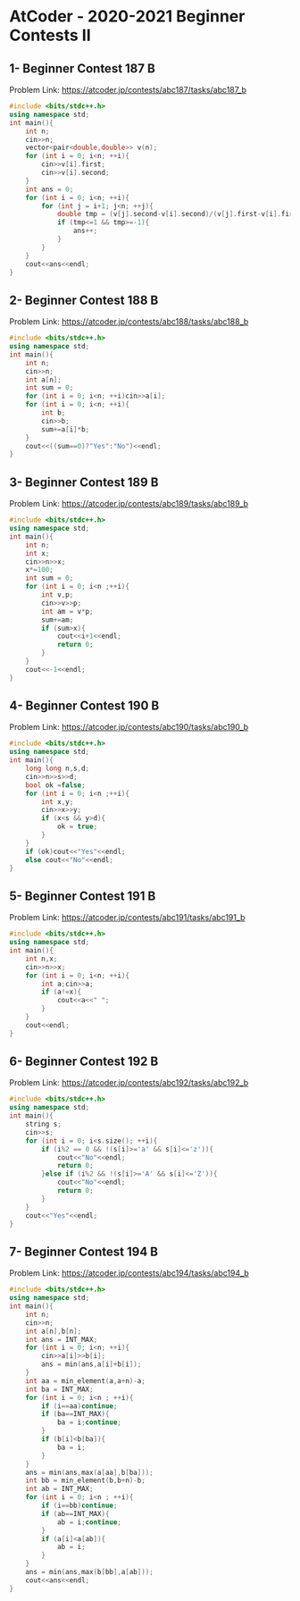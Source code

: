 # AtCoder - 2020-2021 Beginner Contests II
## 1- Beginner Contest 187 B
Problem Link:
https://atcoder.jp/contests/abc187/tasks/abc187_b
```cpp
#include <bits/stdc++.h>
using namespace std;
int main(){
    int n;
    cin>>n;
    vector<pair<double,double>> v(n);
    for (int i = 0; i<n; ++i){
        cin>>v[i].first;
        cin>>v[i].second;
    }
    int ans = 0;
    for (int i = 0; i<n; ++i){
        for (int j = i+1; j<n; ++j){
            double tmp = (v[j].second-v[i].second)/(v[j].first-v[i].first);
            if (tmp<=1 && tmp>=-1){
                ans++;
            }
        }
    }
    cout<<ans<<endl;
}
```
## 2- Beginner Contest 188 B
Problem Link:
https://atcoder.jp/contests/abc188/tasks/abc188_b
```cpp
#include <bits/stdc++.h>
using namespace std;
int main(){
    int n;
    cin>>n;
    int a[n];
    int sum = 0;
    for (int i = 0; i<n; ++i)cin>>a[i];
    for (int i = 0; i<n; ++i){
        int b;
        cin>>b;
        sum+=a[i]*b;
    }
    cout<<((sum==0)?"Yes":"No")<<endl;
}
```
## 3- Beginner Contest 189 B
Problem Link:
https://atcoder.jp/contests/abc189/tasks/abc189_b
```cpp
#include <bits/stdc++.h>
using namespace std;
int main(){
    int n;
    int x;
    cin>>n>>x;
    x*=100;
    int sum = 0;
    for (int i = 0; i<n ;++i){
        int v,p;
        cin>>v>>p;
        int am = v*p;
        sum+=am;
        if (sum>x){
            cout<<i+1<<endl;
            return 0;
        }
    }
    cout<<-1<<endl;
}
```
## 4- Beginner Contest 190 B
Problem Link:
https://atcoder.jp/contests/abc190/tasks/abc190_b
```cpp
#include <bits/stdc++.h>
using namespace std;
int main(){
    long long n,s,d;
    cin>>n>>s>>d;
    bool ok =false;
    for (int i = 0; i<n ;++i){
        int x,y;
        cin>>x>>y;
        if (x<s && y>d){
            ok = true;
        }
    }
    if (ok)cout<<"Yes"<<endl;
    else cout<<"No"<<endl;
}
```
## 5- Beginner Contest 191 B
Problem Link:
https://atcoder.jp/contests/abc191/tasks/abc191_b
```cpp
#include <bits/stdc++.h>
using namespace std;
int main(){
    int n,x;
    cin>>n>>x;
    for (int i = 0; i<n; ++i){
        int a;cin>>a;
        if (a!=x){
            cout<<a<<" ";
        }
    }
    cout<<endl;
}
```
## 6-	Beginner Contest 192 B
Problem Link:
https://atcoder.jp/contests/abc192/tasks/abc192_b
```cpp
#include <bits/stdc++.h>
using namespace std;
int main(){
    string s;
    cin>>s;
    for (int i = 0; i<s.size(); ++i){
        if (i%2 == 0 && !(s[i]>='a' && s[i]<='z')){
            cout<<"No"<<endl;
            return 0;
        }else if (i%2 && !(s[i]>='A' && s[i]<='Z')){
            cout<<"No"<<endl;
            return 0;
        }
    }
    cout<<"Yes"<<endl;
}
```
## 7-	Beginner Contest 194 B
Problem Link:
https://atcoder.jp/contests/abc194/tasks/abc194_b
```cpp
#include <bits/stdc++.h>
using namespace std;
int main(){
    int n;
    cin>>n;
    int a[n],b[n];
    int ans = INT_MAX;
    for (int i = 0; i<n; ++i){
        cin>>a[i]>>b[i];
        ans = min(ans,a[i]+b[i]);
    }
    int aa = min_element(a,a+n)-a;
    int ba = INT_MAX;
    for (int i = 0; i<n ; ++i){
        if (i==aa)continue;
        if (ba==INT_MAX){
            ba = i;continue;
        }
        if (b[i]<b[ba]){
            ba = i;
        }
    }
    ans = min(ans,max(a[aa],b[ba]));
    int bb = min_element(b,b+n)-b;
    int ab = INT_MAX;
    for (int i = 0; i<n ; ++i){
        if (i==bb)continue;
        if (ab==INT_MAX){
            ab = i;continue;
        }
        if (a[i]<a[ab]){
            ab = i;
        }
    }
    ans = min(ans,max(b[bb],a[ab]));
    cout<<ans<<endl;
}
```
